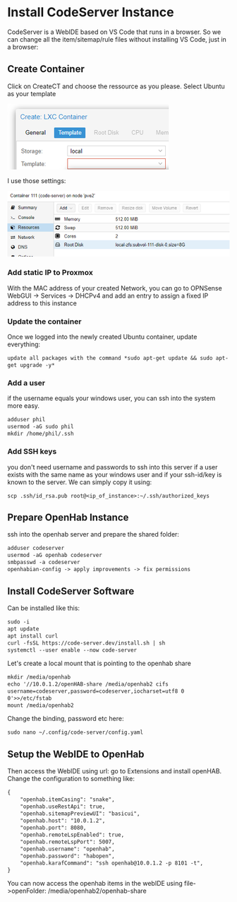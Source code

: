 # Install CodeServer Instance

CodeServer is a WebIDE based on VS Code that runs in a browser. So we can change all the item/sitemap/rule files without installing VS Code, just in a browser:

## Create Container

Click on CreateCT and choose the ressource as you please.
Select Ubuntu as your template

![Wizard](2020-07-17-22-34-06.png)

I use those settings:

![Server](2020-07-22-16-35-23.png)

### Add static IP to Proxmox

With the MAC address of your created Network, you can go to OPNSense WebGUI -> Services -> DHCPv4 and add an entry to assign a fixed IP address to this instance

### Update the container

Once we logged into the newly created Ubuntu container, update everything:

    update all packages with the command *sudo apt-get update && sudo apt-get upgrade -y* 

### Add a user

if the username equals your windows user, you can ssh into the system more easy.

    adduser phil
    usermod -aG sudo phil 
    mkdir /home/phil/.ssh

### Add SSH keys

you don't need username and passwords to ssh into this server if a user exists with the same name as your windows user and if your ssh-id/key is known to the server. We can simply copy it using:

    scp .ssh/id_rsa.pub root@<ip_of_instance>:~/.ssh/authorized_keys

## Prepare OpenHab Instance

ssh into the openhab server and prepare the shared folder:

    adduser codeserver
    usermod -aG openhab codeserver
    smbpasswd -a codeserver 
    openhabian-config -> apply improvements -> fix permissions 

## Install CodeServer Software

Can be installed like this:

    sudo -i 
    apt update
    apt install curl
    curl -fsSL https://code-server.dev/install.sh | sh
    systemctl --user enable --now code-server

Let's create a local mount that is pointing to the openhab share

    mkdir /media/openhab
    echo '//10.0.1.2/openHAB-share /media/openhab2 cifs username=codeserver,password=codeserver,iocharset=utf8 0 0'>>/etc/fstab
    mount /media/openhab2

Change the binding, password etc here:

    sudo nano ~/.config/code-server/config.yaml 

## Setup the WebIDE to OpenHab

Then access the WebIDE using url:
go to Extensions and install openHAB.
Change the configuration to something like:

    {
        "openhab.itemCasing": "snake",
        "openhab.useRestApi": true,
        "openhab.sitemapPreviewUI": "basicui",
        "openhab.host": "10.0.1.2",
        "openhab.port": 8080,
        "openhab.remoteLspEnabled": true,
        "openhab.remoteLspPort": 5007,
        "openhab.username": "openhab",
        "openhab.password": "habopen",
        "openhab.karafCommand": "ssh openhab@10.0.1.2 -p 8101 -t",
    }

You can now access the openhab items in the webIDE using file->openFolder: /media/openhab2/openhab-share
